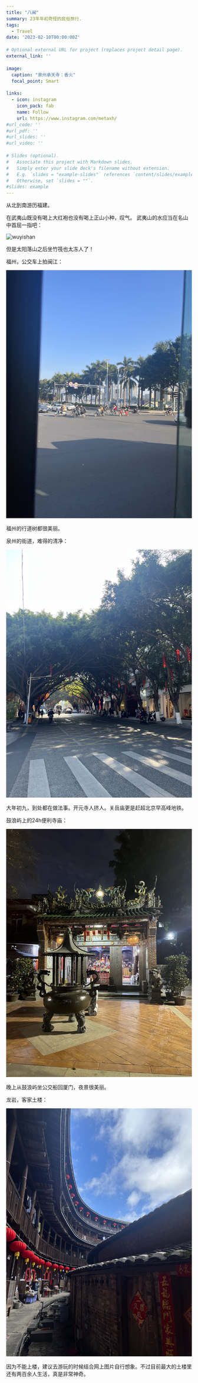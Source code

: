 ```yaml
---
title: "八闽"
summary: 23年年初奇怪的民俗旅行.
tags:
  - Travel
date: '2023-02-10T00:00:00Z'

# Optional external URL for project (replaces project detail page).
external_link: ''

image:
  caption: "泉州承天寺：香火"
  focal_point: Smart

links:
  - icon: instagram
    icon_pack: fab
    name: Follow
    url: https://www.instagram.com/metaxh/
#url_code: ''
#url_pdf: ''
#url_slides: ''
#url_video: ''

# Slides (optional).
#   Associate this project with Markdown slides.
#   Simply enter your slide deck's filename without extension.
#   E.g. `slides = "example-slides"` references `content/slides/example-slides.md`.
#   Otherwise, set `slides = ""`.
#slides: example
---
```


从北到南游历福建。

在武夷山既没有喝上大红袍也没有喝上正山小种，叹气。
武夷山的水应当在名山中首屈一指吧：

![wuyishan](wuyishan.jpg)

但是太阳落山之后坐竹筏也太冻人了！

福州，公交车上拍闽江：

![fuzhou](fuzhou.jpg)

福州的行道树都很美丽。

泉州的街道，难得的清净：

![quanzhou](quanzhou.jpg)

大年初九，到处都在做法事。开元寺人挤人。关岳庙更是赶超北京早高峰地铁。

鼓浪屿上的24h便利寺庙：

![xiamen](xiamen.jpg)

晚上从鼓浪屿坐公交船回厦门，夜景很美丽。

龙岩，客家土楼：

![longyan](longyan.jpg)

因为不能上楼，建议去游玩的时候结合网上图片自行想象。不过目前最大的土楼里还有两百余人生活，真是非常神奇。
